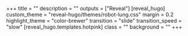 +++
title = ""
description = ""
outputs = ["Reveal"]
[reveal_hugo]
custom_theme = "reveal-hugo/themes/robot-lung.css"
margin = 0.2
highlight_theme = "color-brewer"
transition = "slide"
transition_speed = "slow"
[reveal_hugo.templates.hotpink]
class = ""
background = ""
+++

